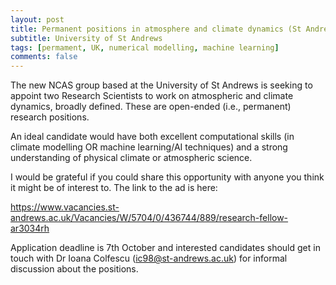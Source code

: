 ```yaml
---
layout: post
title: Permanent positions in atmosphere and climate dynamics (St Andrews, UK)
subtitle: University of St Andrews
tags: [permament, UK, numerical modelling, machine learning]
comments: false
---
```

The new NCAS group based at the University of St Andrews is seeking to appoint two Research Scientists to work on atmospheric and climate dynamics, broadly defined. These are open-ended (i.e., permanent) research positions.

 

An ideal candidate would have both excellent computational skills (in climate modelling OR machine learning/AI techniques) and a strong understanding of physical climate or atmospheric science.

  

I would be grateful if you could share this opportunity with anyone you think it might be of interest to. The link to the ad is here:

https://www.vacancies.st-andrews.ac.uk/Vacancies/W/5704/0/436744/889/research-fellow-ar3034rh

 

Application deadline is 7th October and interested candidates should get in touch with Dr Ioana Colfescu (ic98@st-andrews.ac.uk) for informal discussion about the positions.
